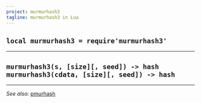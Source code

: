 ```yaml
---
project: murmurhash3
tagline: murmurhash3 in Lua
---
```


## `local murmurhash3 = require'murmurhash3'`

------------------------------------------------
`murmurhash3(s, [size][, seed]) -> hash`
`murmurhash3(cdata, [size][, seed]) -> hash`
------------------------------------------------

----
*See also:* [pmurhash](pmurhash.html)
